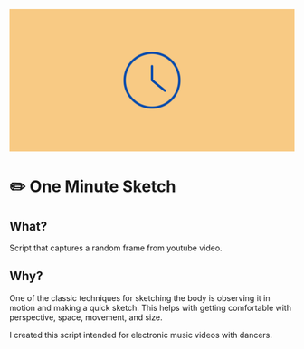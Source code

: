 ![clock](https://github.com/aidanastridge/one-minute-sketch/blob/main/banner.png)

# ✏️ One Minute Sketch

## What?
Script that captures a random frame from youtube video.

## Why? 

One of the classic techniques for sketching the body is observing it in motion and making a quick sketch. This helps with getting comfortable with perspective, space, movement, and size.

I created this script intended for electronic music videos with dancers.




